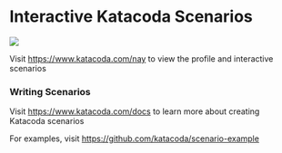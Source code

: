 # Interactive Katacoda Scenarios

[![](http://shields.katacoda.com/katacoda/nay/count.svg)](https://www.katacoda.com/nay "Get your profile on Katacoda.com")

Visit https://www.katacoda.com/nay to view the profile and interactive scenarios

### Writing Scenarios
Visit https://www.katacoda.com/docs to learn more about creating Katacoda scenarios

For examples, visit https://github.com/katacoda/scenario-example
